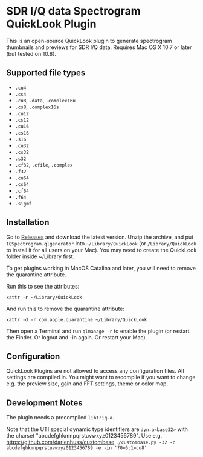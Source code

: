 # SDR I/Q data Spectrogram QuickLook Plugin

This is an open-source QuickLook plugin to generate spectrogram thumbnails and previews for SDR I/Q data.
Requires Mac OS X 10.7 or later (but tested on 10.8).

## Supported file types

- `.cu4`
- `.cs4`
- `.cu8`, `.data`, `.complex16u`
- `.cs8`, `.complex16s`
- `.cu12`
- `.cs12`
- `.cu16`
- `.cs16`
- `.s16`
- `.cu32`
- `.cs32`
- `.s32`
- `.cf32`, `.cfile`, `.complex`
- `.f32`
- `.cu64`
- `.cs64`
- `.cf64`
- `.f64`
- `.sigmf`


## Installation

Go to [Releases](https://github.com/triq-org/iqspectrogram-quicklook/releases) and download the latest version.
Unzip the archive, and put `IQSpectrogram.qlgenerator` into `~/Library/QuickLook` (or `/Library/QuickLook` to install it for all users on your Mac).
You may need to create the QuickLook folder inside ~/Library first.

To get plugins working in MacOS Catalina and later, you will need to remove the quarantine attribute.

Run this to see the attributes:

    xattr -r ~/Library/QuickLook

And run this to remove the quarantine attribute:

    xattr -d -r com.apple.quarantine ~/Library/QuickLook

Then open a Terminal and run `qlmanage -r` to enable the plugin (or restart the Finder. Or logout and -in again. Or restart your Mac).


## Configuration

QuickLook Plugins are not allowed to access any configuration files. All settings are compiled in.
You might want to recompile if you want to change e.g. the preview size, gain and FFT settings, theme or color map.


## Development Notes

The plugin needs a precompiled `libtriq.a`.

Note that the UTI special dynamic type identifiers are `dyn.a<base32>` with the charset "abcdefghkmnpqrstuvwxyz0123456789".
Use e.g. https://github.com/darienhuss/custombase `./custombase.py -32 -c abcdefghkmnpqrstuvwxyz0123456789 -e -in '?0=6:1=cu8'`
